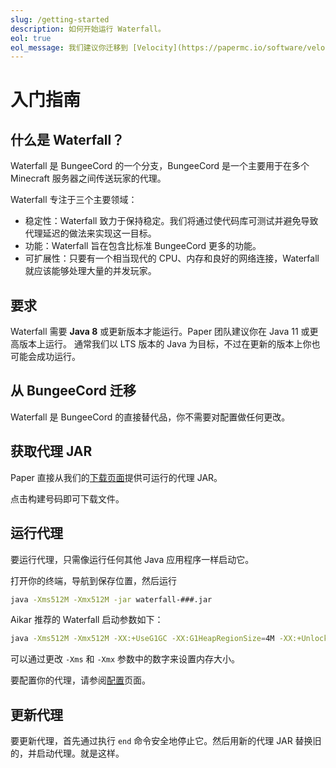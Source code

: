 ```yaml
---
slug: /getting-started
description: 如何开始运行 Waterfall。
eol: true
eol_message: 我们建议你迁移到 [Velocity](https://papermc.io/software/velocity)。更多信息，请参见[公告](https://forums.papermc.io/threads/1088/)。
---
```


# 入门指南

## 什么是 Waterfall？

Waterfall 是 BungeeCord 的一个分支，BungeeCord 是一个主要用于在多个 Minecraft 服务器之间传送玩家的代理。

Waterfall 专注于三个主要领域：

- 稳定性：Waterfall 致力于保持稳定。我们将通过使代码库可测试并避免导致代理延迟的做法来实现这一目标。
- 功能：Waterfall 旨在包含比标准 BungeeCord 更多的功能。
- 可扩展性：只要有一个相当现代的 CPU、内存和良好的网络连接，Waterfall 就应该能够处理大量的并发玩家。

## 要求

Waterfall 需要 **Java 8** 或更新版本才能运行。Paper 团队建议你在 Java 11 或更高版本上运行。
通常我们以 LTS 版本的 Java 为目标，不过在更新的版本上你也可能会成功运行。

## 从 BungeeCord 迁移

Waterfall 是 BungeeCord 的直接替代品，你不需要对配置做任何更改。

## 获取代理 JAR

Paper 直接从我们的[下载页面](https://papermc.io/downloads/waterfall)提供可运行的代理 JAR。

点击构建号码即可下载文件。

## 运行代理

要运行代理，只需像运行任何其他 Java 应用程序一样启动它。

打开你的终端，导航到保存位置，然后运行

```bash
java -Xms512M -Xmx512M -jar waterfall-###.jar
```

Aikar 推荐的 Waterfall 启动参数如下：

```bash
java -Xms512M -Xmx512M -XX:+UseG1GC -XX:G1HeapRegionSize=4M -XX:+UnlockExperimentalVMOptions -XX:+ParallelRefProcEnabled -XX:+AlwaysPreTouch -jar waterfall-###.jar
```

可以通过更改 `-Xms` 和 `-Xmx` 参数中的数字来设置内存大小。

要配置你的代理，请参阅[配置](configuration.mdx)页面。

## 更新代理

要更新代理，首先通过执行 `end` 命令安全地停止它。然后用新的代理 JAR 替换旧的，并启动代理。就是这样。
